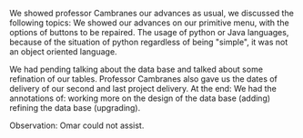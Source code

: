 We showed professor Cambranes our advances as usual, we discussed the following topics:
We showed our advances on our primitive menu, with the options of buttons to be repaired.
The usage of python or Java languages, because of the situation of python regardless of being "simple", it was not an object oriented language.

We had pending talking about the data base and talked about some refination of our tables.
Professor Cambranes also gave us the dates of delivery of our second and last project delivery.
At the end:
We had the annotations of:
working more on the design of the data base (adding)
refining the data base (upgrading).

Observation: Omar could not assist.
